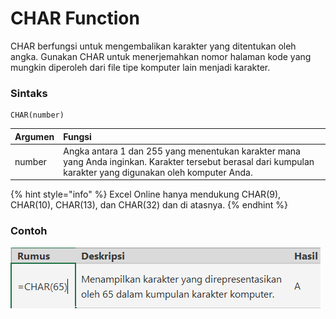 # CHAR Function

CHAR berfungsi untuk mengembalikan karakter yang ditentukan oleh angka. Gunakan CHAR untuk menerjemahkan nomor halaman kode yang mungkin diperoleh dari file tipe komputer lain menjadi karakter.

### Sintaks

```text
CHAR(number)
```

| Argumen | Fungsi |
| :--- | :--- |
| number | Angka antara 1 dan 255 yang menentukan karakter mana yang Anda inginkan. Karakter tersebut berasal dari kumpulan karakter yang digunakan oleh komputer Anda. |

{% hint style="info" %}
Excel Online hanya mendukung CHAR\(9\), CHAR\(10\), CHAR\(13\), dan CHAR\(32\) dan di atasnya.
{% endhint %}

### Contoh

![](../.gitbook/assets/image%20%2819%29.png)

